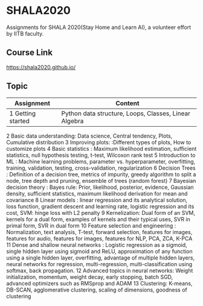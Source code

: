 # SHALA2020

Assignments for SHALA 2020(Stay Home and Learn AI), a volunteer effort by IITB faculty.

## Course Link
https://shala2020.github.io/
## Topic
|Assignment |	Content|
|-----------|--------------------------------------------------------------------------------------------------|
|1	Getting started | Python data structure, Loops, Classes, Linear Algebra|
2	Basic data understanding: Data science, Central tendency, Plots, Cumulative distribution
3	Improving plots: :Different types of plots, How to customize plots
4	Basic statistics : Maximum likelihood estimation, sufficient statistics, null hypothesis testing, t-test, Wilcoxon rank test
5	Introduction to ML : Machine learning problems, parameter vs. hyperparameter, overfitting, training, validation, testing, cross-validation, regularization
6	Decision Trees : Definition of a decision tree, metrics of impurity, greedy algorithm to split a node, tree depth and pruning, ensemble of trees (random forest)
7	Bayesian decision theory : Bayes rule: Prior, likelihood, posterior, evidence, Gaussian density, sufficient statistics, maximum likelihood derivation for mean and covariance
8	Linear models : linear regression and its analytical solution, loss function, gradient descent and learning rate, logistic regression and its cost, SVM: hinge loss with L2 penalty
9	Kernelization: Dual form of an SVM, kernels for a dual form, examples of kernels and their typical uses, SVR in primal form, SVR in dual form
10	Feature selection and engineering : Normalization, text analysis, T-test, forward selection, features for images, features for audio, features for images, features for NLP, PCA, ZCA, K-PCA
11	Dense and shallow neural networks : Logistic regression as a sigmoid, single hidden layer using sigmoid and ReLU, approximation of any function using a single hidden layer, overfitting, advantage of multiple hidden layers, neural networks for regression, multi-regression, multi-classification using softmax, back propagation.
12	Advanced topics in neural networks: Weight initialization, momentum, weight decay, early stopping, batch SGD, advanced optimizers such as RMSprop and ADAM
13	Clustering: K-means, DB-SCAN, agglomerative clustering, scaling of dimensions, goodness of clustering

